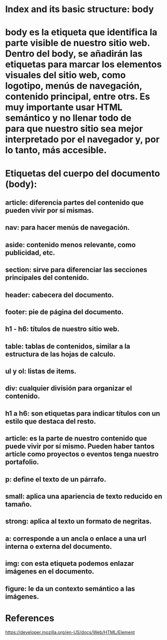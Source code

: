 
# Index and its basic structure: body

# body es la etiqueta que identifica la parte visible de nuestro sitio web. Dentro del body, se añadirán las etiquetas para marcar los elementos visuales del sitio web, como logotipo, menús de navegación, contenido principal, entre otrs. Es muy importante usar HTML semántico y no llenar todo de <div> para que nuestro sitio sea mejor interpretado por el navegador y, por lo tanto, más accesible.

# Etiquetas del cuerpo del documento (body):
## article: diferencia partes del contenido que pueden vivir por sí mismas.
## nav: para hacer menús de navegación.
## aside: contenido menos relevante, como publicidad, etc.
## section: sirve para diferenciar las secciones principales del contenido.
## header: cabecera del documento.
## footer: pie de página del documento.
## h1 - h6: títulos de nuestro sitio web.
## table: tablas de contenidos, similar a la estructura de las hojas de calculo.
## ul y ol: listas de items.
## div: cualquier división para organizar el contenido.
## h1 a h6: son etiquetas para indicar títulos con un estilo que destaca del resto.
## article: es la parte de nuestro contenido que puede vivir por sí mismo. Pueden haber tantos artícle como proyectos o eventos tenga nuestro portafolio.
## p: define el texto de un párrafo.
## small: aplica una apariencia de texto reducido en tamaño.
## strong: aplica al texto un formato de negritas.
## a: corresponde a un ancla o enlace a una url interna o externa del documento.
## img: con esta etiqueta podemos enlazar imágenes en el documento.
## figure: le da un contexto semántico a las imágenes.

# References
https://developer.mozilla.org/en-US/docs/Web/HTML/Element